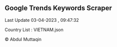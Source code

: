 

## Google Trends Keywords Scraper 
 
Last Update 03-04-2023 , 09:47:32

Country List :
VIETNAM.json



© Abdul Muttaqin 
